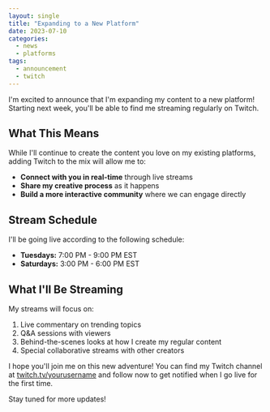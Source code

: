 ```yaml
---
layout: single
title: "Expanding to a New Platform"
date: 2023-07-10
categories: 
  - news
  - platforms
tags:
  - announcement
  - twitch
---
```


I'm excited to announce that I'm expanding my content to a new platform! Starting next week, you'll be able to find me streaming regularly on Twitch.

## What This Means

While I'll continue to create the content you love on my existing platforms, adding Twitch to the mix will allow me to:

- **Connect with you in real-time** through live streams
- **Share my creative process** as it happens
- **Build a more interactive community** where we can engage directly

## Stream Schedule

I'll be going live according to the following schedule:

- **Tuesdays:** 7:00 PM - 9:00 PM EST
- **Saturdays:** 3:00 PM - 6:00 PM EST

## What I'll Be Streaming

My streams will focus on:

1. Live commentary on trending topics
2. Q&A sessions with viewers
3. Behind-the-scenes looks at how I create my regular content
4. Special collaborative streams with other creators

I hope you'll join me on this new adventure! You can find my Twitch channel at [twitch.tv/yourusername](https://twitch.tv/yourusername) and follow now to get notified when I go live for the first time.

Stay tuned for more updates! 